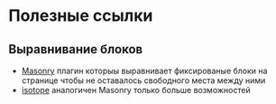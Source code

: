 # Полезные ссылки

## Выравнивание блоков
- [Masonry](http://masonry.desandro.com/) плагин которыы выравнивает фиксированые блоки на странице чтобы не оставалось свободного места между ними
- [isotope](http://isotope.metafizzy.co) аналогичен Masonry только больше возможностей